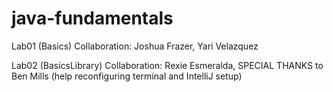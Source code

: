 # java-fundamentals

Lab01 (Basics) Collaboration: Joshua Frazer, Yari Velazquez

Lab02 (BasicsLibrary) Collaboration: Rexie Esmeralda, SPECIAL THANKS to Ben Mills (help reconfiguring terminal and IntelliJ setup)

